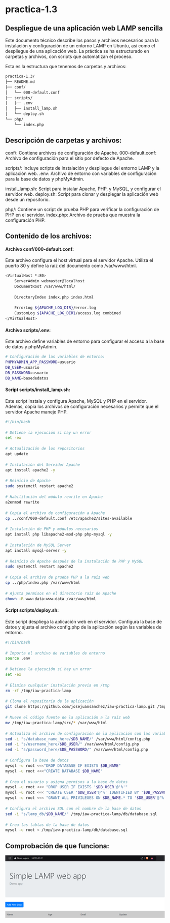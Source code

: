 # **practica-1.3**
## Despliegue de una aplicación web LAMP sencilla

Este documento técnico describe los pasos y archivos necesarios para la instalación y configuración de un entorno LAMP en Ubuntu, así como el despliegue de una aplicación web. La práctica se ha estructurado en carpetas y archivos, con scripts que automatizan el proceso.

Esta es la estructura que tenemos de carpetas y archivos:

```bash
practica-1.3/
├── README.md
├── conf/
│   └── 000-default.conf
├── scripts/
│   ├── .env
│   ├── install_lamp.sh
│   └── deploy.sh
└── php/
    └── index.php
```
## Descripción de carpetas y archivos:

conf/: Contiene archivos de configuración de Apache.
000-default.conf: Archivo de configuración para el sitio por defecto de Apache.

scripts/: Incluye scripts de instalación y despliegue del entorno LAMP y la aplicación web.
.env: Archivo de entorno con variables de configuración para la base de datos y phpMyAdmin.

install_lamp.sh: Script para instalar Apache, PHP, y MySQL, y configurar el servidor web.
deploy.sh: Script para clonar y desplegar la aplicación web desde un repositorio.

php/: Contiene un script de prueba PHP para verificar la configuración de PHP en el servidor.
index.php: Archivo de prueba que muestra la configuración PHP.

## Contenido de los archivos:

#### Archivo conf/000-default.conf:

Este archivo configura el host virtual para el servidor Apache. Utiliza el puerto 80 y define la raíz del documento como /var/www/html.

```bash
<VirtualHost *:80>
    ServerAdmin webmaster@localhost
    DocumentRoot /var/www/html/

    DirectoryIndex index.php index.html

    ErrorLog ${APACHE_LOG_DIR}/error.log
    CustomLog ${APACHE_LOG_DIR}/access.log combined
</VirtualHost>
```

#### Archivo scripts/.env:

Este archivo define variables de entorno para configurar el acceso a la base de datos y phpMyAdmin.

```bash
# Configuración de las variables de entorno:
PHPMYADMIN_APP_PASSWORD=usuario
DB_USER=usuario
DB_PASSWORD=usuario
DB_NAME=basededatos
```

#### Script scripts/install_lamp.sh:

Este script instala y configura Apache, MySQL y PHP en el servidor. Además, copia los archivos de configuración necesarios y permite que el servidor Apache maneje PHP.

```bash
#!/bin/bash

# Detiene la ejecución si hay un error
set -ex

# Actualización de los repositorios
apt update

# Instalación del Servidor Apache
apt install apache2 -y

# Reinicio de Apache
sudo systemctl restart apache2

# Habilitación del módulo rewrite en Apache
a2enmod rewrite

# Copia el archivo de configuración a Apache
cp ../conf/000-default.conf /etc/apache2/sites-available

# Instalación de PHP y módulos necesarios
apt install php libapache2-mod-php php-mysql -y

# Instalación de MySQL Server
apt install mysql-server -y

# Reinicio de Apache después de la instalación de PHP y MySQL
sudo systemctl restart apache2

# Copia el archivo de prueba PHP a la raíz web
cp ../php/index.php /var/www/html

# Ajusta permisos en el directorio raíz de Apache
chown -R www-data:www-data /var/www/html
```

#### Script scripts/deploy.sh:

Este script despliega la aplicación web en el servidor. Configura la base de datos y ajusta el archivo config.php de la aplicación según las variables de entorno.

```bash
#!/bin/bash

# Importa el archivo de variables de entorno
source .env

# Detiene la ejecución si hay un error
set -ex

# Elimina cualquier instalación previa en /tmp
rm -rf /tmp/iaw-practica-lamp

# Clona el repositorio de la aplicación
git clone https://github.com/josejuansanchez/iaw-practica-lamp.git /tmp/iaw-practica-lamp

# Mueve el código fuente de la aplicación a la raíz web
mv /tmp/iaw-practica-lamp/src/* /var/www/html

# Actualiza el archivo de configuración de la aplicación con las variables del entorno
sed -i "s/database_name_here/$DB_NAME/" /var/www/html/config.php
sed -i "s/username_here/$DB_USER/" /var/www/html/config.php
sed -i "s/password_here/$DB_PASSWORD/" /var/www/html/config.php

# Configura la base de datos
mysql -u root <<<"DROP DATABASE IF EXISTS $DB_NAME"
mysql -u root <<<"CREATE DATABASE $DB_NAME"

# Crea el usuario y asigna permisos a la base de datos
mysql -u root <<< "DROP USER IF EXISTS '$DB_USER'@'%'"
mysql -u root <<< "CREATE USER '$DB_USER'@'%' IDENTIFIED BY '$DB_PASSWORD'"
mysql -u root <<< "GRANT ALL PRIVILEGES ON $DB_NAME.* TO '$DB_USER'@'%'"

# Configura el archivo SQL con el nombre de la base de datos
sed -i "s/lamp_db/$DB_NAME/" /tmp/iaw-practica-lamp/db/database.sql

# Crea las tablas de la base de datos
mysql -u root < /tmp/iaw-practica-lamp/db/database.sql
```

## Comprobación de que funciona:

![alt text](image-1.png)
